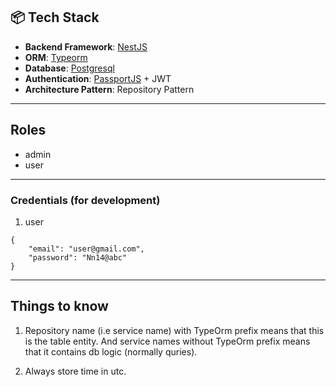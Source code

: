 ## 📦 Tech Stack

- **Backend Framework**: [NestJS](https://nestjs.com/)
- **ORM**: [Typeorm](https://typeorm.io/)
- **Database**: [Postgresql](https://www.postgresql.org/docs/)
- **Authentication**: [PassportJS](https://www.passportjs.org/docs/) + JWT
- **Architecture Pattern**: Repository Pattern

---

## Roles

- admin
- user

---

### Credentials (for development)

1. user

```
{
    "email": "user@gmail.com",
    "password": "Nn14@abc"
}
```
---

## Things to know

1. Repository name (i.e service name) with TypeOrm prefix means that this is the table entity. And service names without TypeOrm prefix means that it contains db logic (normally quries).

2. Always store time in utc.
